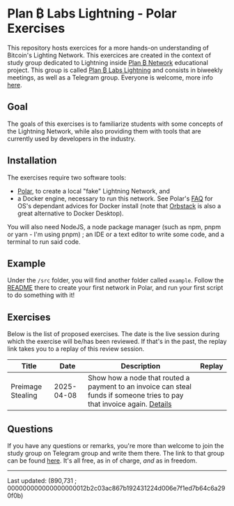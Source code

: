 # Plan ₿ Labs Lightning - Polar Exercises

This repository hosts exercices for a more hands-on understanding of Bitcoin's Lighting Network. This exercices are created in the context of study group dedicated to Lightning inside [Plan ₿ Network](planb.network) educational project. This group is called [Plan ₿ Labs Lightning](https://planb.network/en/plan-b-labs/lightning) and consists in biweekly meetings, as well as a Telegram group. Everyone is welcome, more info [here](https://planb.network/en/plan-b-labs/lightning).

## Goal

The goals of this exercises is to familiarize students with some concepts of the Lightning Network, while also providing them with tools that are currently used by developers in the industry.

## Installation

The exercises require two software tools:

- [Polar](https://lightningpolar.com/), to create a local "fake" Lightning Network, and
- a Docker engine, necessary to run this network. See Polar's [FAQ](https://lightningpolar.com/#1#faqs-2) for OS's dependant advices for Docker install (note that [Orbstack](https://orbstack.dev/) is also a great alternative to Docker Desktop).

You will also need NodeJS, a node package manager (such as npm, pnpm or yarn - I'm using pnpm) ; an IDE or a text editor to write some code, and a terminal to run said code.

## Example

Under the `/src` folder, you will find another folder called `example`. Follow the [README](./src/example/README.md) there to create your first network in Polar, and run your first script to do something with it!

## Exercises

Below is the list of proposed exercises. The date is the live session during which the exercise will be/has been reviewed. If that's in the past, the replay link takes you to a replay of this review session.

| Title | Date | Description | Replay |
|-------|------|-------------|--------|
|Preimage Stealing|2025-04-08|Show how a node that routed a payment to an invoice can steal funds if someone tries to pay that invoice again. [Details](./src/preimage-stealing/README.md)|        |

## Questions

If you have any questions or remarks, you're more than welcome to join the study group on Telegram group and write them there. The link to that group can be found [here](https://planb.network/en/plan-b-labs/lightning.). It's all free, as in of charge, *and* as in freedom.

___
Last updated: (890,731 ; 000000000000000000012b2c03ac867b192431224d006e7f1ed7b64c6a290f0b)
